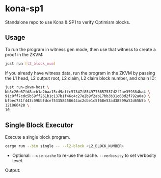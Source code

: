 # kona-sp1

Standalone repo to use Kona & SP1 to verify Optimism blocks.

## Usage

To run the program in witness gen mode, then use that witness to create a proof in the ZKVM:

```bash
just run [l2_block_num]
```

If you already have witness data, run the program in the ZKVM by passing the L1 head, L2 output root, L2 claim, L2 claim block number, and chain ID:

```bash
just run-zkvm-host \
bb3c26e67fd8acb1a2baa15cd9affc57347f8549775657537d2f2ae359384ba4 \
91c0ff7cdc5b59ff251b1c137b1f46c4c27e2b9f2ab17bb3b31c63d2f792a0a0 \
bfbec731f443c09bbfdcef53358458644ac2cbe1c5f68e53ad38599a52d65b5b \
121866428 \
10
```

## Single Block Executor

Execute a single block program.

```bash
cargo run --bin single -- --l2-block <L2_BLOCK_NUMBER>
```

- Optional: `--use-cache` to re-use the cache. `--verbosity` <LEVEL> to set verbosity level.

Output:
```

```
